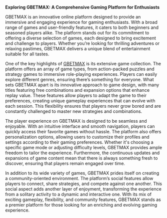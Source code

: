**Exploring GBETMAX: A Comprehensive Gaming Platform for Enthusiasts**

GBETMAX is an innovative online platform designed to provide an immersive and engaging experience for gaming enthusiasts. With a broad range of games and user-friendly features, it caters to both beginners and seasoned players alike. The platform stands out for its commitment to offering a diverse selection of games, each designed to bring excitement and challenge to players. Whether you’re looking for thrilling adventures or relaxing pastimes, GBETMAX delivers a unique blend of entertainment suitable for all tastes.

One of the key highlights of [GBETMAX](https://gbetmax.net) is its extensive game collection. The platform offers an array of game types, from action-packed puzzles and strategy games to immersive role-playing experiences. Players can easily explore different genres, ensuring there’s something for everyone. What sets GBETMAX apart is its innovative approach to game design, with many titles featuring free combinations and expansion options that enhance replay value. These features allow players to adapt the game to their preferences, creating unique gameplay experiences that can evolve with each session. This flexibility ensures that players never grow bored and are constantly challenged to master new strategies and combinations.

The player experience on GBETMAX is designed to be seamless and enjoyable. With an intuitive interface and smooth navigation, players can quickly access their favorite games without hassle. The platform also offers personalization options, allowing users to customize their profiles and settings according to their gaming preferences. Whether it's choosing a specific game mode or adjusting difficulty levels, GBETMAX provides ample freedom to tailor the experience. Furthermore, the continuous updates and expansions of game content mean that there is always something fresh to discover, ensuring that players remain engaged over time.

In addition to its wide variety of games, GBETMAX prides itself on creating a community-oriented environment. The platform’s social features allow players to connect, share strategies, and compete against one another. This social aspect adds another layer of enjoyment, transforming the experience from a solitary activity to a dynamic and interactive one. With its mix of exciting gameplay, flexibility, and community features, GBETMAX stands as a premier platform for those looking for an enriching and evolving gaming experience.